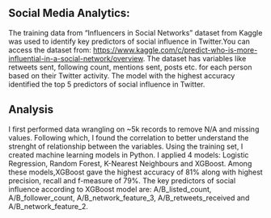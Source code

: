 Social Media Analytics:
-----------------------------
The training data from “Influencers in Social Networks” dataset from Kaggle was used to identify key predictors of social influence in Twitter.You can access the dataset from: https://www.kaggle.com/c/predict-who-is-more-influential-in-a-social-network/overview. The dataset has variables like retweets sent, following count, mentions sent, posts etc. for each person based on their Twitter activity. The model with the highest accuracy identified the top 5 predictors of social influence in Twitter.

Analysis
-----------------
I first performed data wrangling on ~5k records to remove N/A and missing values. Following which, I found the correlation to better understand the strenght of relationship between the variables.
Using the training set, I created machine learning models in Python. I applied 4 models: Logistic Regression, Random Forest, K-Nearest Neighbours and XGBoost. Among these models,XGBoost gave the highest accuracy of 81% along with highest precision, recall and f-measure of 79%.
The key predictors of social influence according to XGBoost model are: A/B_listed_count, A/B_follower_count, A/B_network_feature_3, A/B_retweets_received and A/B_network_feature_2.
